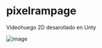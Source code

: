 # pixelrampage
Videohuego 2D desarollado en Unty

![image](https://github.com/user-attachments/assets/d5baded2-2174-47b3-8471-8a88956a05bb)

